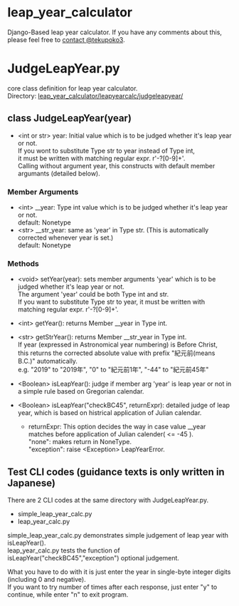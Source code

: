 <!--
___        ______     ____ _                 _  ___  
        / \ \      / / ___|   / ___| | ___  _   _  __| |/ _ \ 
       / _ \ \ /\ / /\___ \  | |   | |/ _ \| | | |/ _` | (_) |
      / ___ \ V  V /  ___) | | |___| | (_) | |_| | (_| |\__, |
     /_/   \_\_/\_/  |____/   \____|_|\___/ \__,_|\__,_|  /_/ 
 ----------------------------------------------------------------- 


Hi there! Welcome to AWS Cloud9!

To get started, create some files, play with the terminal,
or visit https://docs.aws.amazon.com/console/cloud9/ for our documentation.

Happy coding!
-->
# leap_year_calculator

Django-Based leap year calculator.
If you have any comments about this, please feel free to [contact @tekupoko3](https://twitter.com/tekupoko3).

# JudgeLeapYear.py

core class definition for leap year calculator.  
Directory: [leap\_year\_calculator/leapyearcalc/judgeleapyear/](https://github.com/tekupoko3/leap_year_calculator/tree/master/leapyearcalc/judgeleapyear)

## class JudgeLeapYear(year)

  - \<int or str\> year: Initial value which is to be judged whether it's leap year or not.  
    If you wont to substitute Type str to year instead of Type int,  
    it must be written with matching regular expr. r'\-?[0-9]+'.  
    Calling without argument year, this constructs with default member argumants (detailed below).  

### Member Arguments
  - \<int\> \_\_year: Type int value which is to be judged whether it's leap year or not.  
    default: Nonetype  
  - \<str\> \_\_str_year: same as 'year' in Type str. (This is automatically corrected whenever year is set.)  
    default: Nonetype  

### Methods
  - \<void\> setYear(year): sets member arguments 'year' which is to be judged whether it's leap year or not.  
    The argument 'year' could be both Type int and str.  
    If you want to substitute Type str to year, it must be written with matching regular expr. r'\-?[0-9]+'.

  - \<int\> getYear(): returns Member \_\_year in Type int.

  - \<str\> getStrYear(): returns Member \_\_str_year in Type int.  
    If year (expressed in Astronomical year numbering) is Before Christ,  
    this returns the corrected absolute value with prefix "紀元前(means B.C.)" automatically.  
    e.g. "2019" to "2019年", "0" to "紀元前1年", "-44" to "紀元前45年"

  - \<Boolean\> isLeapYear(): judge if member arg 'year' is leap year or not in a simple rule based on Gregorian calendar.

  - \<Boolean\> isLeapYear("checkBC45", returnExpr): detailed judge of leap year, which is based on histrical application of Julian calendar.  
    - returnExpr: This option decides the way in case value \_\_year matches before application of Julian calender( <= -45 ).  
      "none": makes return in NoneType.  
      "exception": raise \<Exception\> LeapYearError.  

## Test CLI codes (guidance texts is only written in Japanese)

There are 2 CLI codes at the same directory with JudgeLeapYear.py.  
  - simple_leap_year_calc.py
  - leap_year_calc.py

simple_leap_year_calc.py demonstrates simple judgement of leap year with isLeapYear().  
leap_year_calc.py tests the function of isLeapYear("checkBC45","exception") optional judgement.  

What you have to do with it is just enter the year in single-byte integer digits (including 0 and negative).  
If you want to try number of times after each response, just enter "y" to continue, while enter "n" to exit program.  

